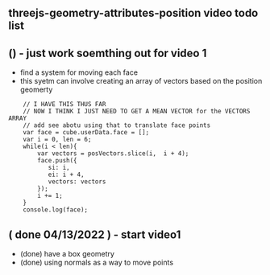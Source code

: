 ## threejs-geometry-attributes-position video todo list

## () - just work soemthing out for video 1
* find a system for moving each face
* this syetm can involve creating an array of vectors based on the position geomerty
```
    // I HAVE THIS THUS FAR
    // NOW I THINK I JUST NEED TO GET A MEAN VECTOR for the VECTORS ARRAY
    // add see abotu using that to translate face points
    var face = cube.userData.face = [];
    var i = 0, len = 6;
    while(i < len){
        var vectors = posVectors.slice(i,  i + 4);
        face.push({
           si: i,
           ei: i + 4,
           vectors: vectors
        });
        i += 1;
    }
    console.log(face);
```

## ( done 04/13/2022 ) - start video1
* (done) have a box geometry
* (done) using normals as a way to move points
